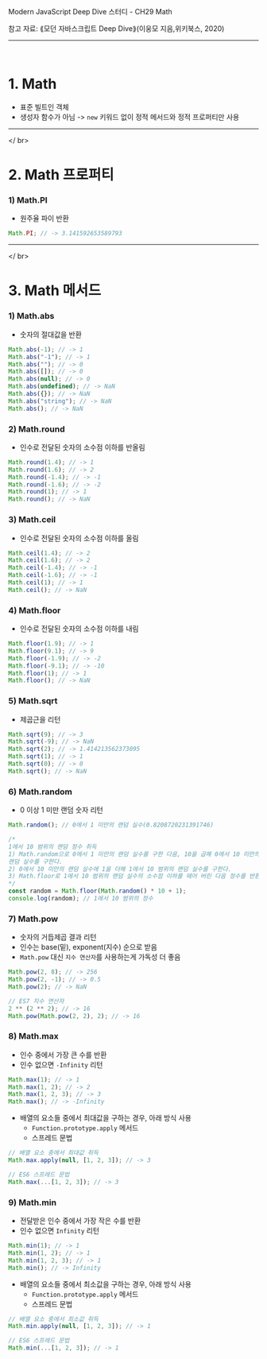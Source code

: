Modern JavaScript Deep Dive 스터디 - CH29 Math

참고 자료: ⟪모던 자바스크립트 Deep Dive⟫(이웅모 지음,위키북스, 2020)

---

<br />

# 1. Math

- 표준 빌트인 객체
- 생성자 함수가 아님 -> `new` 키워드 없이 정적 메서드와 정적 프로퍼티만 사용

---

</ br>

# 2. Math 프로퍼티

### 1) Math.PI

- 원주율 파이 반환

```javascript
Math.PI; // -> 3.141592653589793
```

---

</ br>

# 3. Math 메서드

### 1) Math.abs

- 숫자의 절대값을 반환

```javascript
Math.abs(-1); // -> 1
Math.abs("-1"); // -> 1
Math.abs(""); // -> 0
Math.abs([]); // -> 0
Math.abs(null); // -> 0
Math.abs(undefined); // -> NaN
Math.abs({}); // -> NaN
Math.abs("string"); // -> NaN
Math.abs(); // -> NaN
```

### 2) Math.round

- 인수로 전달된 숫자의 소수점 이하를 반올림

```javascript
Math.round(1.4); // -> 1
Math.round(1.6); // -> 2
Math.round(-1.4); // -> -1
Math.round(-1.6); // -> -2
Math.round(1); // -> 1
Math.round(); // -> NaN
```

### 3) Math.ceil

- 인수로 전달된 숫자의 소수점 이하를 올림

```javascript
Math.ceil(1.4); // -> 2
Math.ceil(1.6); // -> 2
Math.ceil(-1.4); // -> -1
Math.ceil(-1.6); // -> -1
Math.ceil(1); // -> 1
Math.ceil(); // -> NaN
```

### 4) Math.floor

- 인수로 전달된 숫자의 소수점 이하를 내림

```javascript
Math.floor(1.9); // -> 1
Math.floor(9.1); // -> 9
Math.floor(-1.9); // -> -2
Math.floor(-9.1); // -> -10
Math.floor(1); // -> 1
Math.floor(); // -> NaN
```

### 5) Math.sqrt

- 제곱근을 리턴

```javascript
Math.sqrt(9); // -> 3
Math.sqrt(-9); // -> NaN
Math.sqrt(2); // -> 1.414213562373095
Math.sqrt(1); // -> 1
Math.sqrt(0); // -> 0
Math.sqrt(); // -> NaN
```

### 6) Math.random

- 0 이상 1 미만 랜덤 숫자 리턴

```javascript
Math.random(); // 0에서 1 미만의 랜덤 실수(0.8208720231391746)

/*
1에서 10 범위의 랜덤 정수 취득
1) Math.random으로 0에서 1 미만의 랜덤 실수를 구한 다음, 10을 곱해 0에서 10 미만의
랜덤 실수를 구한다.
2) 0에서 10 미만의 랜덤 실수에 1을 더해 1에서 10 범위의 랜덤 실수를 구한다.
3) Math.floor로 1에서 10 범위의 랜덤 실수의 소수점 이하를 떼어 버린 다음 정수를 반환한다.
*/
const random = Math.floor(Math.random() * 10 + 1);
console.log(random); // 1에서 10 범위의 정수
```

### 7) Math.pow

- 숫자의 거듭제곱 결과 리턴
- 인수는 base(밑), exponent(지수) 순으로 받음
- `Math.pow` 대신 `지수 연산자`를 사용하는게 가독성 더 좋음

```javascript
Math.pow(2, 8); // -> 256
Math.pow(2, -1); // -> 0.5
Math.pow(2); // -> NaN

// ES7 지수 연산자
2 ** (2 ** 2); // -> 16
Math.pow(Math.pow(2, 2), 2); // -> 16
```

### 8) Math.max

- 인수 중에서 가장 큰 수를 반환
- 인수 없으면 `-Infinity` 리턴

```javascript
Math.max(1); // -> 1
Math.max(1, 2); // -> 2
Math.max(1, 2, 3); // -> 3
Math.max(); // -> -Infinity
```

- 배열의 요소들 중에서 최대값을 구하는 경우, 아래 방식 사용
  - `Function.prototype.apply` 메서드
  - 스프레드 문법

```javascript
// 배열 요소 중에서 최대값 취득
Math.max.apply(null, [1, 2, 3]); // -> 3

// ES6 스프레드 문법
Math.max(...[1, 2, 3]); // -> 3
```

### 9) Math.min

- 전달받은 인수 중에서 가장 작은 수를 반환
- 인수 없으면 `Infinity` 리턴

```javascript
Math.min(1); // -> 1
Math.min(1, 2); // -> 1
Math.min(1, 2, 3); // -> 1
Math.min(); // -> Infinity
```

- 배열의 요소들 중에서 최소값을 구하는 경우, 아래 방식 사용
  - `Function.prototype.apply` 메서드
  - 스프레드 문법

```javascript
// 배열 요소 중에서 최소값 취득
Math.min.apply(null, [1, 2, 3]); // -> 1

// ES6 스프레드 문법
Math.min(...[1, 2, 3]); // -> 1
```
